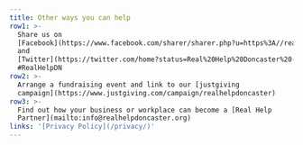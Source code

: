 ```yaml
---
title: Other ways you can help
row1: >-
  Share us on
  [Facebook](https://www.facebook.com/sharer/sharer.php?u=https%3A//realhelpdoncaster.org/)
  and
  [Twitter](https://twitter.com/home?status=Real%20Help%20Doncaster%20-%20Change%20the%20way%20you%20GIVE%20https%3A//realhelpdoncaster.org/%20%23realhelpDN)
  #RealHelpDN
row2: >-
  Arrange a fundraising event and link to our [justgiving
  campaign](https://www.justgiving.com/campaign/realhelpdoncaster)
row3: >-
  Find out how your business or workplace can become a [Real Help
  Partner](mailto:info@realhelpdoncaster.org)
links: '[Privacy Policy](/privacy/)'
---
```


